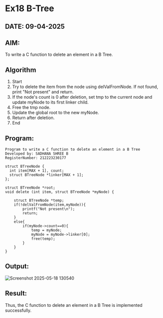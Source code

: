 # Ex18 B-Tree
## DATE: 09-04-2025
## AIM:
To write a C function to delete an element in a B Tree.

## Algorithm
1. Start
2. Try to delete the item from the node using delValFromNode. If not found, print "Not present" and return.
3. If the node's count is 0 after deletion, set tmp to the current node and update myNode to its first linker child.
4. Free the tmp node.
5. Update the global root to the new myNode.
6. Return after deletion.
7. End  

## Program:
```
Program to write a C function to delete an element in a B Tree
Developed by: SADHANA SHREE B
RegisterNumber: 212223230177

struct BTreeNode {
  int item[MAX + 1], count;
  struct BTreeNode *linker[MAX + 1];
};

struct BTreeNode *root;
void delete (int item, struct BTreeNode *myNode) {
    
    struct BTreeNode *temp;
    if(!delValFromNode(item,myNode)){
        printf("Not present\n");
        return;
    }
    else{
        if(myNode->count==0){
            temp = myNode;
            myNode = myNode->linker[0];
            free(temp);
        }
    }
}

```

## Output:

![Screenshot 2025-05-18 130540](https://github.com/user-attachments/assets/e28061b8-4123-4585-8e35-ccee40ea590e)


## Result:
Thus, the C function to delete an element in a B Tree is implemented successfully.
